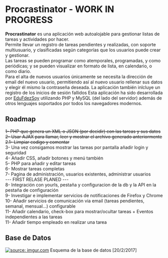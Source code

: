 # Procrastinator - WORK IN PROGRESS
<b>Procrastinator</b> es una aplicación web autoalojable para gestionar listas de tareas y actividades por hacer.  
Permite llevar un registro de tareas pendientes y realizadas, con soporte multiusuario, y clasificadas según categorías que los usuarios puede crear y gestionar.  
Las tareas se pueden programar como atemporales, programadas, y como periódicas; y se pueden visualizar en formato de lista, en calendario, o como diario.  
Para el alta de nuevos usuarios únicamente se necesita la dirección de email del nuevo usuario, permitiendo así al nuevo usuario rellenar sus datos y elegir él mismo la contraseña deseada. La aplicación también inlcluye un registro de los inicios de sesión fallidos
Esta aplicación ha sido desarrollada por <a href="https://twitter.com/EduFdezSoy">EduFdezSoy</a> utilizando PHP y MySQL (del lado del servidor) además de otros lenguajes soportados por todos los navegadores modernos.  

## Roadmap
<s>1- PHP que genera un XML o JSON (por decidir) con las tareas y sus datos</s>  
<s>2- Usar AJAX para llamar, leer y mostrar el archivo generado anteriormente</s>  
   <s>2.1- Limpiar codigo y comentar</s>  
3- Una vez consigamos mostrar las tareas por pantalla añadir login y seguridad  
4- Añadir CSS, añadir botones y menú también  
5- PHP para añadir y editar tareas  
6- Mostrar tareas completas  
7- Pagina de administración, usuarios existentes, administrar usuarios  
   --- FIRST RELASE PLANED ---  
8- Integración con yourls, pestaña y configuracion de la db y la API en la pestaña de configuración  
9- Investigar e implementar servicios de notificaciones de Firefox y Chrome  
10- Añadir servicios de comunicación via email (tareas pendientes, semanal, mensual...) configurable  
11- Añadir calendario, check-box para mostrar/ocultar tareas + Eventos independientes a las tareas  
11- Añadir tiempo empleado en realizar una tarea  

## Base de Datos
<a href="http://imgur.com/wYUNQaf"><img src="http://i.imgur.com/wYUNQaf.png" title="source: imgur.com" /></a>
Esquema de la base de datos [20/2/2017]
